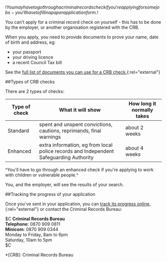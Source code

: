 $!You may have to go through a criminal records check if you're applying for some jobs - you'll have to fill in a paper application form.$!

You can’t apply for a criminal record check on yourself - this has to be done by the employer, or another organisation registered with the CRB.

When you apply, you need to provide documents to prove your name, date of birth and address, eg:

- your passport
- your driving licence
- a recent Council Tax bill

See the [full list of documents you can use for a CRB check.](http://www.direct.gov.uk/en/Employment/Startinganewjob/DG_195811 "full list of documents you can use for a CRB check"){:rel="external"}

##Types of CRB checks

There are 2 types of checks:

| Type of check | What it will show | How long it normally takes
|- | - | -
| Standard | spent and unspent convictions, cautions, reprimands, final warnings | about 2 weeks
| Enhanced | extra information, eg from local police records and Independent Safeguarding Authority | about 4 weeks

^You'll have to go through an enhanced check if you're applying to work with children or vulnerable people.^

You, and the employer, will see the results of your search.

##Tracking the progress of your application

Once you’ve sent in your application, you can [track its progress online,](https://secure.crbonline.gov.uk/enquiry/enquirySearch.do "track progress of CRB check"){:rel="external"} or contact the Criminal Records Bureau: 

$C
**Criminal Records Bureau**  
**Telephone**: 0870 909 0811    
**Minicom**: 0870 909 0344  
Monday to Friday, 8am to 6pm   
Saturday, 10am to 5pm  
$C

*[CRB]: Criminal Records Bureau
